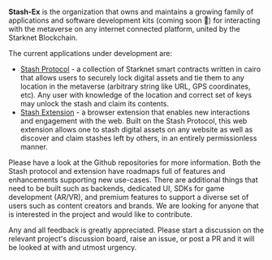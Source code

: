 **Stash-Ex** is the organization that owns and maintains a growing family of applications and software development kits (coming soon 🤞) for interacting with the metaverse on any internet connected platform, united by the Starknet Blockchain.

The current applications under development are:

- [Stash Protocol](https://github.com/Stash-Ex/stash-protocol) - a collection of Starknet smart contracts written in cairo that allows users to securely lock digital assets and tie them to any location in the metaverse (arbitrary string like URL, GPS coordinates, etc). Any user with knowledge of the location and correct set of keys may unlock the stash and claim its contents.
- [Stash Extension](https://github.com/Stash-Ex/stash-extension) - a browser extension that enables new interactions and engagement with the web. Built on the Stash Protocol, this web extension allows one to stash digital assets on any website as well as discover and claim stashes left by others, in an entirely permissionless manner.

Please have a look at the Github repositories for more information. Both the Stash protocol and extension have roadmaps full of features and enhancements supporting new use-cases. There are additional things that need to be built such as backends, dedicated UI, SDKs for game development (AR/VR), and premium features to support a diverse set of users such as content creators and brands. We are looking for anyone that is interested in the project and would like to contribute.

Any and all feedback is greatly appreciated. Please start a discussion on the relevant project's discussion board, raise an issue, or post a PR and it will be looked at with and utmost urgency.


